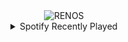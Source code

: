 <div align="center">
<picture>
    <source media="(prefers-color-scheme: dark)" srcset="https://i.ibb.co/ycf00dyH/output-gif.gif">
    <source media="(prefers-color-scheme: light)" srcset="https://i.ibb.co/ycf00dyH/output-gif.gif">
    <img alt="RENOS" src="https://i.ibb.co/ycf00dyH/output-gif.gif">
</picture>
<details>
<summary>Spotify Recently Played</summary>
<img src="https://spotify-recently-played-readme.vercel.app/api?user=31d6d6zerc5ct6kck32na2ozsqf4&unique=1&width=400" alt="Spotify" />
</details>
</div>

<!-- Image deletion URL: https://ibb.co/rR7kkF6D/84f5a171f50c9ed8ddb48bbc3127ae82 -->